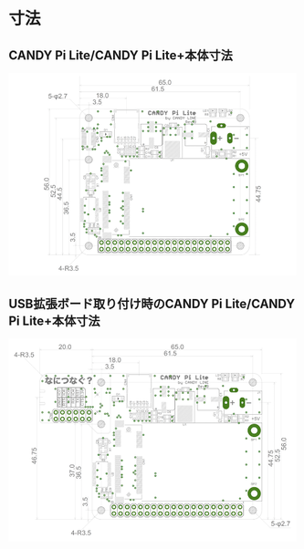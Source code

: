 <!-- toc -->

# 寸法

## CANDY Pi Lite/CANDY Pi Lite+本体寸法

![CANDY Pi Lite/CANDY Pi Lite+](/assets/candy-pi-lite-size.png)

## USB拡張ボード取り付け時のCANDY Pi Lite/CANDY Pi Lite+本体寸法

![CANDY Pi Lite/CANDY Pi Lite+ with USB board](/assets/candy-pi-lite-size_usbboard.png)
